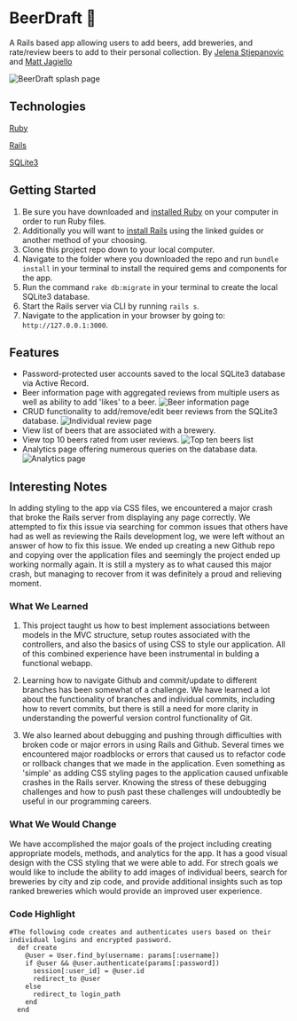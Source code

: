 # BeerDraft :beer:

A Rails based app allowing users to add beers, add breweries, and rate/review beers to add to their personal collection. By [Jelena Stjepanovic](https://github.com/jelenastj) and [Matt Jagiello](https://github.com/mattjagiello)

![BeerDraft splash page](https://github.com/mattjagiello/bdraft/blob/master/app/assets/images/Bdraft_User_page.png)

## Technologies
[Ruby](https://www.ruby-lang.org/en/)

[Rails](https://rubyonrails.org/)

[SQLite3](https://www.sqlite.org/version3.html)

## Getting Started
1. Be sure you have downloaded and [installed Ruby](https://www.ruby-lang.org/en/documentation/installation/) on your computer in order to run Ruby files.
2. Additionally you will want to [install Rails](http://installrails.com/) using the linked guides or another method of your choosing.
3. Clone this project repo down to your local computer.
4. Navigate to the folder where you downloaded the repo and run `bundle install` in your terminal to install the required gems and components for the app.
5. Run the command `rake db:migrate` in your terminal to create the local SQLite3 database.
6. Start the Rails server via CLI by running `rails s`.
7. Navigate to the application in your browser by going to: `http://127.0.0.1:3000`.

## Features
- Password-protected user accounts saved to the local SQLite3 database via Active Record.
- Beer information page with aggregated reviews from multiple users as well as ability to add 'likes' to a beer.
![Beer information page](https://github.com/mattjagiello/bdraft/blob/master/app/assets/images/Bdraft_Beer_reviews.png)
- CRUD functionality to add/remove/edit beer reviews from the SQLite3 database.
![Individual review page](https://github.com/mattjagiello/bdraft/blob/master/app/assets/images/Bdraft_User_review.png)
- View list of beers that are associated with a brewery.
- View top 10 beers rated from user reviews.
![Top ten beers list](https://github.com/mattjagiello/bdraft/blob/master/app/assets/images/Bdraft_all_beers_top_ten.png)
- Analytics page offering numerous queries on the database data.
![Analytics page](https://github.com/mattjagiello/bdraft/blob/master/app/assets/images/Bdraft_analytics.png)

## Interesting Notes

In adding styling to the app via CSS files, we encountered a major crash that broke the Rails server from displaying any page correctly. We attempted to fix this issue via searching for common issues that others have had as well as reviewing the Rails development log, we were left without an answer of how to fix this issue. We ended up creating a new Github repo and copying over the application files and seemingly the project ended up working normally again. It is still a mystery as to what caused this major crash, but managing to recover from it was definitely a proud and relieving moment.

### What We Learned

1. This project taught us how to best implement associations between models in the MVC structure, setup routes associated with the controllers, and also the basics of using CSS to style our application. All of this combined experience have been instrumental in bulding a functional webapp.

2. Learning how to navigate Github and commit/update to different branches has been somewhat of a challenge. We have learned  a lot about the functionality of branches and individual commits, including how to revert commits, but there is still a need for more clarity in understanding the powerful version control functionality of Git.

3. We also learned about debugging and pushing through difficulties with broken code or major errors in using Rails and Github. Several times we encountered major roadblocks or errors that caused us to refactor code or rollback changes that we made in the application. Even something as 'simple' as adding CSS styling pages to the application caused unfixable crashes in the Rails server. Knowing the stress of these debugging challenges and how to push past these challenges will undoubtedly be useful in our programming careers.

### What We Would Change

We have accomplished the major goals of the project including creating appropriate models, methods, and analytics for the app. It has a good visual design with the CSS styling that we were able to add. For strech goals we would like to include the ability to add images of individual beers, search for breweries by city and zip code, and provide additional insights such as top ranked breweries which would provide an improved user experience.

### Code Highlight
```
#The following code creates and authenticates users based on their individual logins and encrypted password.
  def create
    @user = User.find_by(username: params[:username])
    if @user && @user.authenticate(params[:password])
      session[:user_id] = @user.id
      redirect_to @user
    else  
      redirect_to login_path
    end
  end
```
